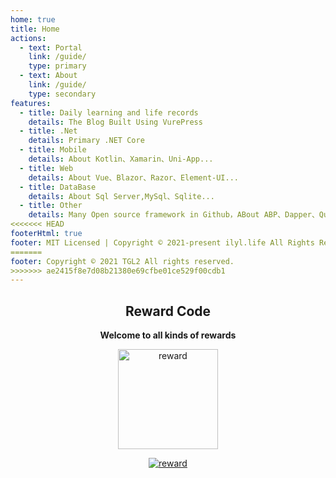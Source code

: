 ```yaml
---
home: true
title: Home
actions:
  - text: Portal
    link: /guide/
    type: primary
  - text: About
    link: /guide/
    type: secondary
features:
  - title: Daily learning and life records
    details: The Blog Built Using VurePress
  - title: .Net
    details: Primary .NET Core
  - title: Mobile
    details: About Kotlin、Xamarin、Uni-App...
  - title: Web
    details: About Vue、Blazor、Razor、Element-UI...
  - title: DataBase
    details: About Sql Server,MySql、Sqlite...
  - title: Other
    details: Many Open source framework in Github，ABout ABP、Dapper、Quartz.Net、NLog..
<<<<<<< HEAD
footerHtml: true
footer: MIT Licensed | Copyright © 2021-present ilyl.life All Rights Reserved. <a href="http://beian.miit.gov.cn" target="_blank">苏ICP备2021053735号</a>
=======
footer: Copyright © 2021 TGL2 All rights reserved.
>>>>>>> ae2415f8e7d08b21380e69cfbe01ce529f00cdb1
---
```



<div style="text-align:center;">

## Reward Code

**Welcome to all kinds of  rewards**

<img width="160" height="160" :src="$withBase('/images/reward.png')" alt="reward"/>

[![reward](https://badgen.net/github/last-commit/TgT982474256/blog/main)](http://47.117.141.19/)
</div>
